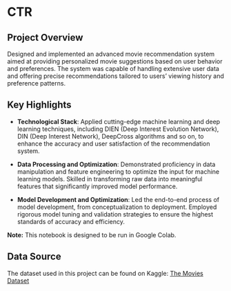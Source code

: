 # CTR

## Project Overview

 Designed and implemented an advanced movie recommendation system aimed at providing personalized movie suggestions based on user behavior and preferences. The system was capable of handling extensive user data and offering precise recommendations tailored to users’ viewing history and preference patterns.

## Key Highlights

- **Technological Stack**: Applied cutting-edge machine learning and deep learning techniques, including DIEN (Deep Interest Evolution Network), DIN (Deep Interest Network), DeepCross algorithms and so on, to enhance the accuracy and user satisfaction of the recommendation system.

- **Data Processing and Optimization**: Demonstrated proficiency in data manipulation and feature engineering to optimize the input for machine learning models. Skilled in transforming raw data into meaningful features that significantly improved model performance.

- **Model Development and Optimization**: Led the end-to-end process of model development, from conceptualization to deployment. Employed rigorous model tuning and validation strategies to ensure the highest standards of accuracy and efficiency.

**Note:** This notebook is designed to be run in Google Colab.

## Data Source

The dataset used in this project can be found on Kaggle: [The Movies Dataset](https://www.kaggle.com/datasets/rounakbanik/the-movies-dataset/data)
